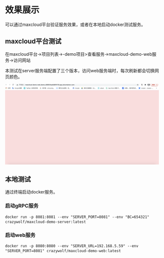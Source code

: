 # 效果展示

可以通过maxcloud平台验证服务效果，或者在本地启动docker测试服务。

## maxcloud平台测试

在maxcloud平台->项目列表->-demo项目>查看服务->maxcloud-demo-web服务->访问网站

本测试在server服务端配置了三个版本，访问web服务端时，每次刷新都会切换网页颜色。

![](<../.gitbook/assets/截屏2021-07-08 下午7.25.56.png>)

## 本地测试

通过终端启动docker服务。

### 启动gRPC服务

```
docker run -p 8081:8081 --env "SERVER_PORT=8081" --env "BC=654321" crazywolf/maxcloud-demo-server:latest
```

###  启动web服务

```
docker run -p 8080:8080 --env "SERVER_URL=192.168.5.59" --env "SERVER_PORT=8081" crazywolf/maxcloud-demo-web:latest
```

 

